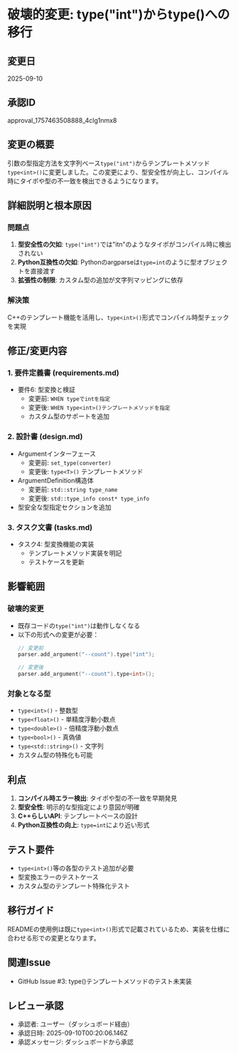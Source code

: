 # 破壊的変更: type("int")からtype<int>()への移行

## 変更日
2025-09-10

## 承認ID
approval_1757463508888_4clg1nmx8

## 変更の概要
引数の型指定方法を文字列ベース`type("int")`からテンプレートメソッド`type<int>()`に変更しました。この変更により、型安全性が向上し、コンパイル時にタイポや型の不一致を検出できるようになります。

## 詳細説明と根本原因

### 問題点
1. **型安全性の欠如**: `type("int")`では"itn"のようなタイポがコンパイル時に検出されない
2. **Python互換性の欠如**: Pythonのargparseは`type=int`のように型オブジェクトを直接渡す
3. **拡張性の制限**: カスタム型の追加が文字列マッピングに依存

### 解決策
C++のテンプレート機能を活用し、`type<int>()`形式でコンパイル時型チェックを実現

## 修正/変更内容

### 1. 要件定義書 (requirements.md)
- 要件6: 型変換と検証
  - 変更前: `WHEN typeでintを指定`
  - 変更後: `WHEN type<int>()テンプレートメソッドを指定`
  - カスタム型のサポートを追加

### 2. 設計書 (design.md)
- Argumentインターフェース
  - 変更前: `set_type(converter)`
  - 変更後: `type<T>()` テンプレートメソッド
- ArgumentDefinition構造体
  - 変更前: `std::string type_name`
  - 変更後: `std::type_info const* type_info`
- 型安全な型指定セクションを追加

### 3. タスク文書 (tasks.md)
- タスク4: 型変換機能の実装
  - テンプレートメソッド実装を明記
  - テストケースを更新

## 影響範囲

### 破壊的変更
- 既存コードの`type("int")`は動作しなくなる
- 以下の形式への変更が必要：
  ```cpp
  // 変更前
  parser.add_argument("--count").type("int");
  
  // 変更後
  parser.add_argument("--count").type<int>();
  ```

### 対象となる型
- `type<int>()` - 整数型
- `type<float>()` - 単精度浮動小数点
- `type<double>()` - 倍精度浮動小数点
- `type<bool>()` - 真偽値
- `type<std::string>()` - 文字列
- カスタム型の特殊化も可能

## 利点
1. **コンパイル時エラー検出**: タイポや型の不一致を早期発見
2. **型安全性**: 明示的な型指定により意図が明確
3. **C++らしいAPI**: テンプレートベースの設計
4. **Python互換性の向上**: `type=int`により近い形式

## テスト要件
- `type<int>()`等の各型のテスト追加が必要
- 型変換エラーのテストケース
- カスタム型のテンプレート特殊化テスト

## 移行ガイド
READMEの使用例は既に`type<int>()`形式で記載されているため、実装を仕様に合わせる形での変更となります。

## 関連Issue
- GitHub Issue #3: type<int>()テンプレートメソッドのテスト未実装

## レビュー承認
- 承認者: ユーザー（ダッシュボード経由）
- 承認日時: 2025-09-10T00:20:06.146Z
- 承認メッセージ: ダッシュボードから承認